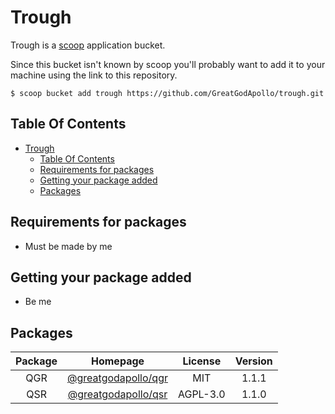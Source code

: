 # Trough

Trough is a [scoop](https://github.com/lukesampson/scoop) application bucket.

Since this bucket isn't known by scoop you'll probably want to add it to your machine using the link to this repository.

```
$ scoop bucket add trough https://github.com/GreatGodApollo/trough.git
```

## Table Of Contents

- [Trough](#trough)
  - [Table Of Contents](#table-of-contents)
  - [Requirements for packages](#requirements-for-packages)
  - [Getting your package added](#getting-your-package-added)
  - [Packages](#packages)

## Requirements for packages
- Must be made by me

## Getting your package added
- Be me

## Packages

| Package       | Homepage      | License       | Version        |
| :-----------: | :-----------: | :-----------: | :------------: |
| QGR | [@greatgodapollo/qgr](https://github.com/GreatGodApollo/qgr) | MIT | 1.1.1 |
| QSR | [@greatgodapollo/qsr](https://github.com/GreatGodApollo/qsr) | AGPL-3.0 | 1.1.0 |
